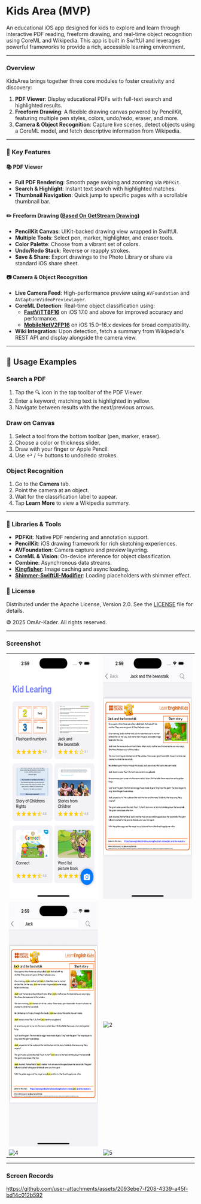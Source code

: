 # Kids Area (MVP)

An educational iOS app designed for kids to explore and learn through interactive PDF reading, freeform drawing, and real-time object recognition using CoreML and Wikipedia. This app is built in SwiftUI and leverages powerful frameworks to provide a rich, accessible learning environment.

-------------

### Overview
KidsArea brings together three core modules to foster creativity and discovery:

1. **PDF Viewer**: Display educational PDFs with full-text search and highlighted results.
2. **Freeform Drawing**: A flexible drawing canvas powered by PencilKit, featuring multiple pen styles, colors, undo/redo, eraser, and more.
3. **Camera & Object Recognition**: Capture live scenes, detect objects using a CoreML model, and fetch descriptive information from Wikipedia.

-------------

### 🌟 Key Features
#### 📚 PDF Viewer
* **Full PDF Rendering**: Smooth page swiping and zooming via `PDFKit`.
* **Search & Highlight**: Instant text search with highlighted matches.
* **Thumbnail Navigation**: Quick jump to specific pages with a scrollable thumbnail bar.

#### ✏️ Freeform Drawing ([Based On GetStream Drawing](https://github.com/GetStream/stream-tutorial-projects/blob/main/visionOS/FreeFormDrawingView.swift))
* **PencilKit Canvas**: UIKit-backed drawing view wrapped in SwiftUI.
* **Multiple Tools**: Select pen, marker, highlighter, and eraser tools.
* **Color Palette**: Choose from a vibrant set of colors.
* **Undo/Redo Stack**: Reverse or reapply strokes.
* **Save & Share**: Export drawings to the Photo Library or share via standard iOS share sheet.

#### 📷 Camera & Object Recognition
* **Live Camera Feed**: High-performance preview using `AVFoundation` and `AVCaptureVideoPreviewLayer`.
* **CoreML Detection**: Real-time object classification using:
  * **[FastViTT8F16](https://developer.apple.com/machine-learning/models/)** on iOS 17.0 and above for improved accuracy and performance.
  * **[MobileNetV2FP16](https://developer.apple.com/machine-learning/models/)** on iOS 15.0–16.x devices for broad compatibility.
* **Wiki Integration**: Upon detection, fetch a summary from Wikipedia's REST API and display alongside the camera view.

-------------

## 📖 Usage Examples

### Search a PDF

1. Tap the 🔍 icon in the top toolbar of the PDF Viewer.
2. Enter a keyword; matching text is highlighted in yellow.
3. Navigate between results with the next/previous arrows.

### Draw on Canvas

1. Select a tool from the bottom toolbar (pen, marker, eraser).
2. Choose a color or thickness slider.
3. Draw with your finger or Apple Pencil.
4. Use ↩️ / ↪️ buttons to undo/redo strokes.

### Object Recognition

1. Go to the **Camera** tab.
2. Point the camera at an object.
3. Wait for the classification label to appear.
4. Tap **Learn More** to view a Wikipedia summary.

-------------

### 🔗 Libraries & Tools
* **PDFKit**: Native PDF rendering and annotation support.
* **PencilKit**: iOS drawing framework for rich sketching experiences.
* **AVFoundation**: Camera capture and preview layering.
* **CoreML & Vision**: On-device inference for object classification.
* **Combine**: Asynchronous data streams.
* **[Kingfisher](https://github.com/onevcat/Kingfisher.git)**: Image caching and async loading.
* **[Shimmer-SwiftUI-Modifier](https://github.com/0xYanis/Shimmer-SwiftUI-Modifier.git)**: Loading placeholders with shimmer effect.

### 📝 License
Distributed under the Apache License, Version 2.0. See the [LICENSE](LICENSE) file for details.

© 2025 OmAr-Kader. All rights reserved.

-------------

### Screenshot

<table>
    <tr>
      <td> <img src="Screenshots/1.png"  width="300" height="652" alt="1"/> </td>
      <td> <img src="Screenshots/2.png"  width="300" height="652" alt="8"/> </td>
    </tr>
    <tr>
      <td> <img src="Screenshots/3.png"  width="300" height="652" alt="2"/> </td>
      <td> <img src="Screenshots/4.png"  width="300" height="652" alt="2"/> </td>
    </tr>
    <tr>
      <td> <img src="Screenshots/5.png"  width="300" height="533" alt="4"/> </td>
      <td> <img src="Screenshots/6.png"  width="300" height="533" alt="5"/> </td>
    </tr>
</table>

-------------

### Screen Records

https://github.com/user-attachments/assets/2093ebe7-f208-4339-a45f-bd14c012b592

